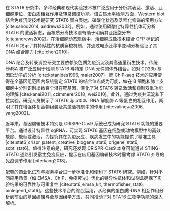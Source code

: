在 STAT6 研究中，多种经典和现代实验技术被广泛应用于分析其表达、激活、亚细胞定位、蛋白质相互作用及转录调控功能。蛋白质水平检测方面，Western blot 结合免疫沉淀技术是研究 STAT6 蛋白表达、磷酸化状态及泛素化修饰的常用方法 [cite:sahoo2014, andrews2002]。例如，通过使用磷酸化特异性抗体可分析 STAT6 的激活状态，而核质分离技术则有助于明确其亚细胞分布 [cite:andrews2002]。在活细胞动态观察中，活细胞成像技术结合 GFP 标记的 STAT6 揭示了其持续性的核质穿梭机制，并通过电泳迁移率变动分析验证了其 DNA 结合能力 [cite:chen2010]。

DNA 结合及转录调控研究主要依赖染色质免疫沉淀及其高通量衍生技术。传统 EMSA 被广泛应用于检测 STAT6 与特定 DNA 元件的体外结合，如对 CD23b 基因启动子的分析 [cite:kotanides1996, maier2007]。而 ChIP-seq 技术的应用使得在全基因组范围内系统鉴定 STAT6 的结合位点成为可能，如在 B 细胞和肺上皮细胞中分别识别出数百个潜在靶基因，深化了对 STAT6 转录激活和抑制双重功能的理解 [cite:kanai2011, czimmerer2018, wei2010]。此外，通过免疫共沉淀和下拉实验，研究人员揭示了 STAT6 与 p100、RNA 解旋酶 A 等蛋白的相互作用，阐明了其在增强体复合物组装及共激活机制中的作用 [cite:valineva2006, yang2002]。

近年来，基因编辑技术特别是 CRISPR-Cas9 系统已成为研究 STAT6 功能的重要平台。通过设计特异性 sgRNA，可实现 STAT6 基因在细胞或动物模型中的高效敲除、敲低或激活，为探究其在免疫反应、疾病发生中的功能提供了精准工具 [cite:stat6_crispr_patent, creative_biogene_stat6, origene_stat6, scbt_stat6]。值得注意的是，研究还发现 CRISPR-Cas9 本身可能通过 STING-STAT6 通路引发宿主免疫反应，提示在应用基因编辑技术时需考虑 STAT6 介导的免疫调节作用 [cite:kang2018]。

配套的商业化试剂与服务平台进一步标准化和便利了 STAT6 研究。例如，针对不同应用场景（如 EMSA、ChIP、免疫荧光）优化的特异性抗体和试剂盒确保了实验结果的可靠性与可重复性 [cite:stat6_emsa_kit, thermofisher_stat6, biolegend_stat6]。这些技术平台的综合运用，从经典的蛋白质-DNA 相互作用分析到前沿的基因编辑与全基因组学方法，共同推动了对 STAT6 生物学功能的深入解析。